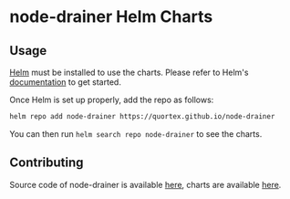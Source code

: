 # node-drainer Helm Charts

## Usage

[Helm](https://helm.sh) must be installed to use the charts.
Please refer to Helm's [documentation](https://helm.sh/docs/) to get started.

Once Helm is set up properly, add the repo as follows:

```sh
helm repo add node-drainer https://quortex.github.io/node-drainer
```

You can then run `helm search repo node-drainer` to see the charts.

## Contributing
Source code of node-drainer is available [here](https://github.com/quortex/node-drainer), charts are available [here](https://github.com/quortex/node-drainer/tree/main/helm).
